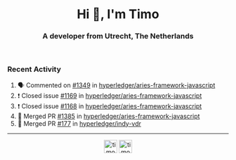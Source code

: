 <h1 align="center">Hi 👋, I'm Timo</h1>
<h3 align="center">A developer from Utrecht, The Netherlands</h3>
<br/>
<!-- https://github.com/rahuldkjain/github-profile-readme-generator --!>

<!--  <p align="left"><img src="https://github-readme-stats.vercel.app/api?username=timoglastra&show_icons=true&count_private=true&" alt="timoglastra" /></p> --!>

<!--
Github language stats
<p align="left"><img src="https://github-readme-stats.vercel.app/api/top-langs/?username=timoglastra&layout=compact" alt="timoglastra" /><p>
-->

<!-- Codestats language stats -->
<!-- <p align="left"><img src="https://codestats-readme.vercel.app/api/top-langs/?username=timoglastra&layout=compact&language_count=12" alt="timoglastra" /><p>    --!>
  
<h3>Recent Activity</h3>

<!--START_SECTION:activity-->
1. 🗣 Commented on [#1349](https://github.com/hyperledger/aries-framework-javascript/issues/1349) in [hyperledger/aries-framework-javascript](https://github.com/hyperledger/aries-framework-javascript)
2. ❗️ Closed issue [#1169](https://github.com/hyperledger/aries-framework-javascript/issues/1169) in [hyperledger/aries-framework-javascript](https://github.com/hyperledger/aries-framework-javascript)
3. ❗️ Closed issue [#1168](https://github.com/hyperledger/aries-framework-javascript/issues/1168) in [hyperledger/aries-framework-javascript](https://github.com/hyperledger/aries-framework-javascript)
4. 🎉 Merged PR [#1385](https://github.com/hyperledger/aries-framework-javascript/pull/1385) in [hyperledger/aries-framework-javascript](https://github.com/hyperledger/aries-framework-javascript)
5. 🎉 Merged PR [#177](https://github.com/hyperledger/indy-vdr/pull/177) in [hyperledger/indy-vdr](https://github.com/hyperledger/indy-vdr)
<!--END_SECTION:activity-->

---

<p align="center">
<a href="https://twitter.com/timoglastra" target="blank"><img align="center" src="https://cdn.jsdelivr.net/npm/simple-icons@3.0.1/icons/twitter.svg" alt="timoglastra" height="30" width="30" /></a>
<a href="https://linkedin.com/in/timoglastra" target="blank"><img align="center" src="https://cdn.jsdelivr.net/npm/simple-icons@3.0.1/icons/linkedin.svg" alt="timoglastra" height="30" width="30" /></a>
</p>



